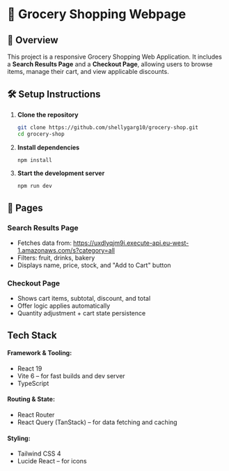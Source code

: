 # 🛒 Grocery Shopping Webpage

## 🧾 Overview
This project is a responsive Grocery Shopping Web Application. It includes a **Search Results Page** and a **Checkout Page**, allowing users to browse items, manage their cart, and view applicable discounts.



## 🛠 Setup Instructions

1. **Clone the repository**
   ```bash
   git clone https://github.com/shellygarg10/grocery-shop.git
   cd grocery-shop

2. **Install dependencies**
    ```bash
    npm install

3. **Start the development server**
    ```bash
    npm run dev

## 📄 Pages

###  Search Results Page
- Fetches data from: https://uxdlyqjm9i.execute-api.eu-west-1.amazonaws.com/s?category=all
- Filters: fruit, drinks, bakery
- Displays name, price, stock, and "Add to Cart" button

### Checkout Page
- Shows cart items, subtotal, discount, and total
- Offer logic applies automatically
- Quantity adjustment + cart state persistence


## Tech Stack
#### Framework & Tooling:
- React 19
- Vite 6 – for fast builds and dev server
- TypeScript

#### Routing & State:
- React Router 
- React Query (TanStack) – for data fetching and caching

#### Styling:
- Tailwind CSS 4
- Lucide React – for icons


